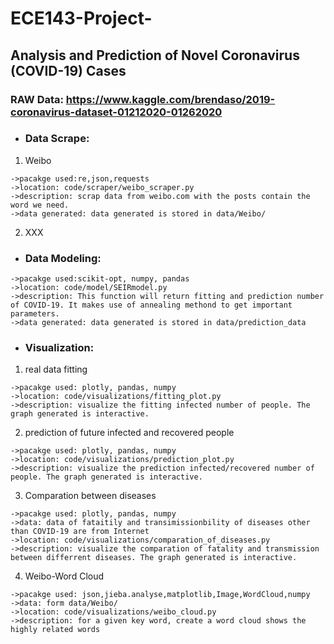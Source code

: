 # ECE143-Project-
## Analysis and Prediction of Novel Coronavirus (COVID-19) Cases

### RAW Data: https://www.kaggle.com/brendaso/2019-coronavirus-dataset-01212020-01262020

- ### Data Scrape:
1. Weibo
```
->pacakge used:re,json,requests
->location: code/scraper/weibo_scraper.py
->description: scrap data from weibo.com with the posts contain the word we need.
->data generated: data generated is stored in data/Weibo/
```

2. XXX

- ### Data Modeling:
```
->pacakge used:scikit-opt, numpy, pandas
->location: code/model/SEIRmodel.py
->description: This function will return fitting and prediction number of COVID-19. It makes use of annealing methond to get important parameters.
->data generated: data generated is stored in data/prediction_data
```

- ### Visualization:
1. real data fitting
```
->pacakge used: plotly, pandas, numpy
->location: code/visualizations/fitting_plot.py
->description: visualize the fitting infected number of people. The graph generated is interactive.
```

2. prediction of future infected and recovered people
```
->pacakge used: plotly, pandas, numpy
->location: code/visualizations/prediction_plot.py
->description: visualize the prediction infected/recovered number of people. The graph generated is interactive.
```

3. Comparation between diseases
```
->pacakge used: plotly, pandas, numpy
->data: data of fataitily and transimissionbility of diseases other than COVID-19 are from Internet
->location: code/visualizations/comparation_of_diseases.py
->description: visualize the comparation of fatality and transmission between differrent diseases. The graph generated is interactive.
```
4. Weibo-Word Cloud
```
->pacakge used: json,jieba.analyse,matplotlib,Image,WordCloud,numpy
->data: form data/Weibo/
->location: code/visualizations/weibo_cloud.py 
->description: for a given key word, create a word cloud shows the highly related words
```





